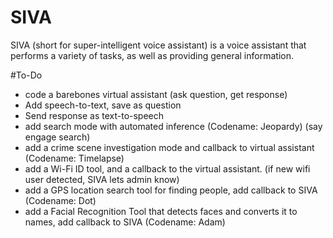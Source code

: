 # SIVA
SIVA (short for super-intelligent voice assistant) is a voice assistant that performs a variety of tasks, as well as providing general information.

#To-Do
- code a barebones virtual assistant (ask question, get response)
- Add speech-to-text, save as question
- Send response as text-to-speech
- add search mode with automated inference (Codename: Jeopardy) (say engage search)
- add a crime scene investigation mode and callback to virtual assistant (Codename: Timelapse) 
- add a Wi-Fi ID tool, and a callback to the virtual assistant. (if new wifi user detected, SIVA lets admin know) 
- add a GPS location search tool for finding people, add callback to SIVA (Codename: Dot)
- add a Facial Recognition Tool that detects faces and converts it to names, add callback to SIVA (Codename: Adam)
